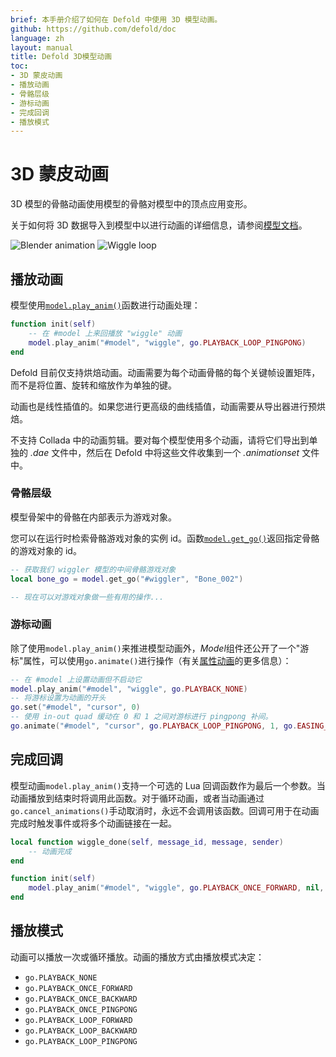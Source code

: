 ```yaml
---
brief: 本手册介绍了如何在 Defold 中使用 3D 模型动画。
github: https://github.com/defold/doc
language: zh
layout: manual
title: Defold 3D模型动画
toc:
- 3D 蒙皮动画
- 播放动画
- 骨骼层级
- 游标动画
- 完成回调
- 播放模式
---
```


# 3D 蒙皮动画

3D 模型的骨骼动画使用模型的骨骼对模型中的顶点应用变形。

关于如何将 3D 数据导入到模型中以进行动画的详细信息，请参阅[模型文档](/zh/manuals/model)。

  ![Blender animation](/manuals/images/animation/blender_animation.png)
  ![Wiggle loop](/manuals/images/animation/suzanne.gif)


## 播放动画

模型使用[`model.play_anim()`](/ref/model#model.play_anim)函数进行动画处理：

```lua
function init(self)
    -- 在 #model 上来回播放 "wiggle" 动画
    model.play_anim("#model", "wiggle", go.PLAYBACK_LOOP_PINGPONG)
end
```

<div class='important' markdown='1'>
Defold 目前仅支持烘焙动画。动画需要为每个动画骨骼的每个关键帧设置矩阵，而不是将位置、旋转和缩放作为单独的键。

动画也是线性插值的。如果您进行更高级的曲线插值，动画需要从导出器进行预烘焙。

不支持 Collada 中的动画剪辑。要对每个模型使用多个动画，请将它们导出到单独的 *.dae* 文件中，然后在 Defold 中将这些文件收集到一个 *.animationset* 文件中。
</div>

### 骨骼层级

模型骨架中的骨骼在内部表示为游戏对象。

您可以在运行时检索骨骼游戏对象的实例 id。函数[`model.get_go()`](/ref/model#model.get_go)返回指定骨骼的游戏对象的 id。

```lua
-- 获取我们 wiggler 模型的中间骨骼游戏对象
local bone_go = model.get_go("#wiggler", "Bone_002")

-- 现在可以对游戏对象做一些有用的操作...
```

### 游标动画

除了使用`model.play_anim()`来推进模型动画外，*Model*组件还公开了一个"游标"属性，可以使用`go.animate()`进行操作（有关[属性动画](/zh/manuals/property-animation)的更多信息）：

```lua
-- 在 #model 上设置动画但不启动它
model.play_anim("#model", "wiggle", go.PLAYBACK_NONE)
-- 将游标设置为动画的开头
go.set("#model", "cursor", 0)
-- 使用 in-out quad 缓动在 0 和 1 之间对游标进行 pingpong 补间。
go.animate("#model", "cursor", go.PLAYBACK_LOOP_PINGPONG, 1, go.EASING_INOUTQUAD, 3)
```

## 完成回调

模型动画`model.play_anim()`支持一个可选的 Lua 回调函数作为最后一个参数。当动画播放到结束时将调用此函数。对于循环动画，或者当动画通过`go.cancel_animations()`手动取消时，永远不会调用该函数。回调可用于在动画完成时触发事件或将多个动画链接在一起。

```lua
local function wiggle_done(self, message_id, message, sender)
    -- 动画完成
end

function init(self)
    model.play_anim("#model", "wiggle", go.PLAYBACK_ONCE_FORWARD, nil, wiggle_done)
end
```

## 播放模式

动画可以播放一次或循环播放。动画的播放方式由播放模式决定：

* `go.PLAYBACK_NONE`
* `go.PLAYBACK_ONCE_FORWARD`
* `go.PLAYBACK_ONCE_BACKWARD`
* `go.PLAYBACK_ONCE_PINGPONG`
* `go.PLAYBACK_LOOP_FORWARD`
* `go.PLAYBACK_LOOP_BACKWARD`
* `go.PLAYBACK_LOOP_PINGPONG`